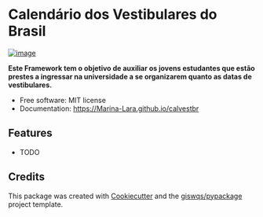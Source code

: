 # Calendário dos Vestibulares do Brasil


[![image](https://img.shields.io/pypi/v/calvestbr.svg)](https://pypi.python.org/pypi/calvestbr)


**Este Framework tem o objetivo de auxiliar os jovens estudantes que estão prestes a ingressar na universidade a se organizarem quanto as datas de vestibulares.**


-   Free software: MIT license
-   Documentation: https://Marina-Lara.github.io/calvestbr
    

## Features

-   TODO

## Credits

This package was created with [Cookiecutter](https://github.com/cookiecutter/cookiecutter) and the [giswqs/pypackage](https://github.com/giswqs/pypackage) project template.
